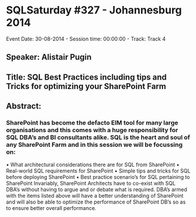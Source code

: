 # SQLSaturday #327 - Johannesburg 2014
Event Date: 30-08-2014 - Session time: 00:00:00 - Track: Track 4
## Speaker: Alistair Pugin
## Title: SQL Best Practices including tips and Tricks for optimizing your SharePoint Farm
## Abstract:
### SharePoint has become the defacto EIM tool for many large organisations and this comes with a huge responsibility for SQL DBA’s and BI consultants alike. SQL is the heart and soul of any SharePoint Farm and in this session we will be focussing on:
•	What architectural considerations there are for SQL from SharePoint
•	Real-world SQL requirements for SharePoint
•	Simple tips and tricks for SQL before deploying SharePoint
•	Best practice scenario’s for SQL pertaining to SharePoint
Invariably, SharePoint Architects have to co-exist with SQL DBA’s without having to argue and or debate what is required. DBA’s armed with the items listed above will have a better understanding of SharePoint and will also be able to optimize the performance of SharePoint DB’s so as to ensure better overall performance. 

